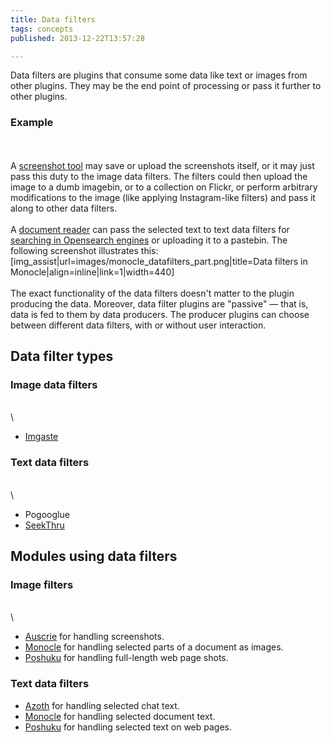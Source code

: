 ```yaml
---
title: Data filters
tags: concepts
published: 2013-12-22T13:57:28

---
```


Data filters are plugins that consume some data like text or images from
other plugins. They may be the end point of processing or pass it
further to other plugins.

### Example

\
\
A [screenshot tool](/plugins-auscrie) may save or upload the screenshots
itself, or it may just pass this duty to the image data filters. The
filters could then upload the image to a dumb imagebin, or to a
collection on Flickr, or perform arbitrary modifications to the image
(like applying Instagram-like filters) and pass it along to other data
filters.\
\
A [document reader](/plugins-monocle) can pass the selected text to text
data filters for [searching in Opensearch engines](/plugins-seekthru) or
uploading it to a pastebin. The following screenshot illustrates this:
\[img\_assist|url=images/monocle\_datafilters\_part.png|title=Data
filters in Monocle|align=inline|link=1|width=440\]\
\
The exact functionality of the data filters doesn't matter to the plugin
producing the data. Moreover, data filter plugins are "passive" — that
is, data is fed to them by data producers. The producer plugins can
choose between different data filters, with or without user interaction.

Data filter types
-----------------

### Image data filters

\
\

-   [Imgaste](/plugins-imgaste)

### Text data filters

\
\

-   Pogooglue
-   [SeekThru](/plugins-seekthru)

Modules using data filters
--------------------------

### Image filters

\
\

-   [Auscrie](/plugins-auscrie) for handling screenshots.
-   [Monocle](/plugins-monocle) for handling selected parts of a
    document as images.
-   [Poshuku](/plugins-poshuku) for handling full-length web page shots.

### Text data filters

-   [Azoth](/plugins-azoth) for handling selected chat text.
-   [Monocle](/plugins-monocle) for handling selected document text.
-   [Poshuku](/plugins-poshuku) for handling selected text on web pages.